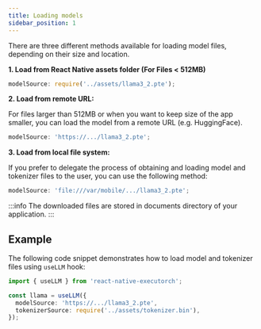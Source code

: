```yaml
---
title: Loading models
sidebar_position: 1
---
```


There are three different methods available for loading model files, depending on their size and location.

**1. Load from React Native assets folder (For Files < 512MB)**

```typescript
modelSource: require('../assets/llama3_2.pte');
```

**2. Load from remote URL:**

For files larger than 512MB or when you want to keep size of the app smaller, you can load the model from a remote URL (e.g. HuggingFace).

```typescript
modelSource: 'https://.../llama3_2.pte';
```

**3. Load from local file system:**

If you prefer to delegate the process of obtaining and loading model and tokenizer files to the user, you can use the following method:

```typescript
modelSource: 'file:///var/mobile/.../llama3_2.pte';
```

:::info
The downloaded files are stored in documents directory of your application.
:::

## Example

The following code snippet demonstrates how to load model and tokenizer files using `useLLM` hook:

```typescript
import { useLLM } from 'react-native-executorch';

const llama = useLLM({
  modelSource: 'https://.../llama3_2.pte',
  tokenizerSource: require('../assets/tokenizer.bin'),
});
```
